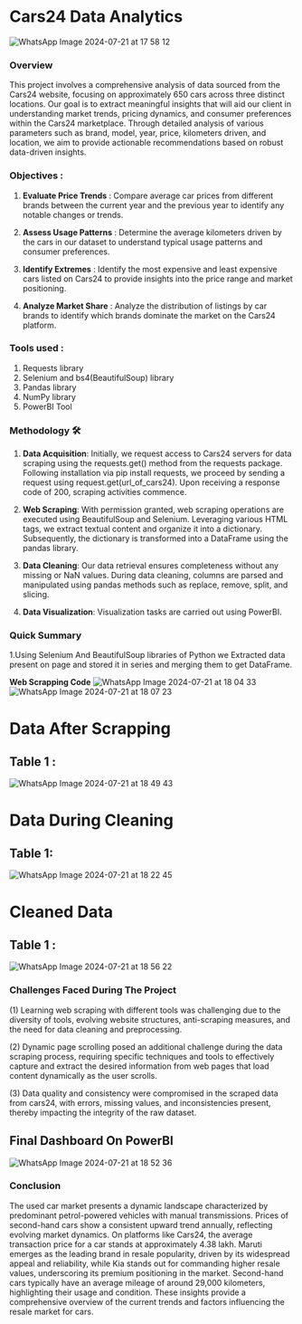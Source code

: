 # Cars24 Data Analytics

![WhatsApp Image 2024-07-21 at 17 58 12](https://github.com/user-attachments/assets/3392afb0-4ed6-4476-87b1-4e47e2ab3fdc)

### **Overview**
This project involves a comprehensive analysis of data sourced from the Cars24 website, focusing on approximately 650 cars across three distinct locations. Our goal is to extract meaningful insights that will aid our client in understanding market trends, pricing dynamics, and consumer preferences within the Cars24 marketplace. Through detailed analysis of various parameters such as brand, model, year, price, kilometers driven, and location, we aim to provide actionable recommendations based on robust data-driven insights.

### **Objectives** :

1) **Evaluate Price Trends** :
Compare average car prices from different brands between the current year and the previous year to identify any notable changes or trends.

2) **Assess Usage Patterns** :
Determine the average kilometers driven by the cars in our dataset to understand typical usage patterns and consumer preferences.

3) **Identify Extremes** :
Identify the most expensive and least expensive cars listed on Cars24 to provide insights into the price range and market positioning.

4) **Analyze Market Share** :
Analyze the distribution of listings by car brands to identify which brands dominate the market on the Cars24 platform.

### **Tools used** :

1) Requests library
2) Selenium and bs4(BeautifulSoup) library
3) Pandas library
4) NumPy library
5) PowerBI Tool


### **Methodology** 🛠️

1) **Data Acquisition**: Initially, we request access to Cars24 servers for data scraping using the requests.get() method from the requests package. Following installation via pip install requests, we proceed by sending a request using request.get(url_of_cars24). Upon receiving a response code of 200, scraping activities commence.

2) **Web Scraping**: With permission granted, web scraping operations are executed using BeautifulSoup and Selenium. Leveraging various HTML tags, we extract textual content and organize it into a dictionary. Subsequently, the dictionary is transformed into a DataFrame using the pandas library.

3) **Data Cleaning**: Our data retrieval ensures completeness without any missing or NaN values. During data cleaning, columns are parsed and manipulated using pandas methods such as replace, remove, split, and slicing.

4) **Data Visualization**: Visualization tasks are carried out using PowerBI.


### **Quick Summary**
1.Using Selenium And BeautifulSoup libraries of Python we Extracted data present on page and stored it in series and merging them to get DataFrame.


**Web Scrapping Code**
![WhatsApp Image 2024-07-21 at 18 04 33](https://github.com/user-attachments/assets/0a7f5d12-d436-460a-80df-67c851537b41)
![WhatsApp Image 2024-07-21 at 18 07 23](https://github.com/user-attachments/assets/20f0f4eb-8585-44fa-ac0b-b32f963bf6d1)

# **Data After Scrapping**

## Table 1 :
![WhatsApp Image 2024-07-21 at 18 49 43](https://github.com/user-attachments/assets/04f5b7eb-f8ab-41b6-bcd8-e40a2f3551a8)

# **Data During Cleaning**  

## Table 1:
![WhatsApp Image 2024-07-21 at 18 22 45](https://github.com/user-attachments/assets/e4c37089-9487-4768-a4ef-b0ef1213e0f5)

# **Cleaned Data**

## Table 1 :
![WhatsApp Image 2024-07-21 at 18 56 22](https://github.com/user-attachments/assets/6ab9f981-d55e-41b8-86b8-aa498f645b66)


### **Challenges Faced During The Project** 

(1) Learning web scraping with different tools was challenging due to the diversity of tools, evolving website structures, anti-scraping measures, and the need for data cleaning and preprocessing.

(2) Dynamic page scrolling posed an additional challenge during the data scraping process, requiring specific techniques and tools to effectively capture and extract the desired information from web pages that load content dynamically as the user scrolls.

(3) Data quality and consistency were compromised in the scraped data from cars24, with errors, missing values, and inconsistencies present, thereby impacting the integrity of the raw dataset.


## **Final Dashboard On PowerBI**
![WhatsApp Image 2024-07-21 at 18 52 36](https://github.com/user-attachments/assets/d8bf8fb3-18ef-49b2-b67d-dd14582771ad)


### **Conclusion**

The used car market presents a dynamic landscape characterized by predominant petrol-powered vehicles with manual transmissions. Prices of second-hand cars show a consistent upward trend annually, reflecting evolving market dynamics. On platforms like Cars24, the average transaction price for a car stands at approximately 4.38 lakh. Maruti emerges as the leading brand in resale popularity, driven by its widespread appeal and reliability, while Kia stands out for commanding higher resale values, underscoring its premium positioning in the market. Second-hand cars typically have an average mileage of around 29,000 kilometers, highlighting their usage and condition. These insights provide a comprehensive overview of the current trends and factors influencing the resale market for cars.










